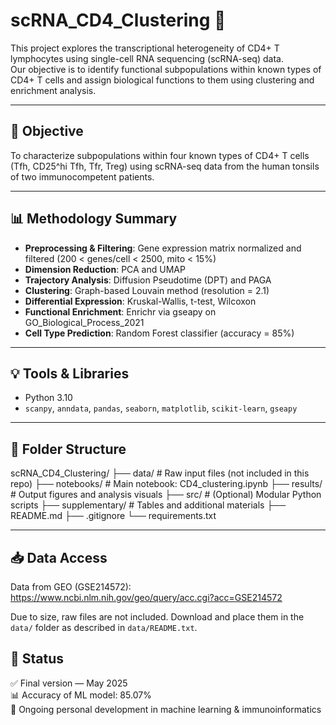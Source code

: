 # scRNA_CD4_Clustering 🧬

This project explores the transcriptional heterogeneity of CD4+ T lymphocytes using single-cell RNA sequencing (scRNA-seq) data.  
Our objective is to identify functional subpopulations within known types of CD4+ T cells and assign biological functions to them using clustering and enrichment analysis.

---

## 🔬 Objective

To characterize subpopulations within four known types of CD4+ T cells (Tfh, CD25^hi Tfh, Tfr, Treg) using scRNA-seq data from the human tonsils of two immunocompetent patients.

---

## 📊 Methodology Summary

- **Preprocessing & Filtering**: Gene expression matrix normalized and filtered (200 < genes/cell < 2500, mito < 15%)
- **Dimension Reduction**: PCA and UMAP
- **Trajectory Analysis**: Diffusion Pseudotime (DPT) and PAGA
- **Clustering**: Graph-based Louvain method (resolution = 2.1)
- **Differential Expression**: Kruskal-Wallis, t-test, Wilcoxon
- **Functional Enrichment**: Enrichr via gseapy on GO_Biological_Process_2021
- **Cell Type Prediction**: Random Forest classifier (accuracy = 85%)

---

## 💡 Tools & Libraries

- Python 3.10  
- `scanpy`, `anndata`, `pandas`, `seaborn`, `matplotlib`, `scikit-learn`, `gseapy`

---

## 📁 Folder Structure
scRNA_CD4_Clustering/
├── data/ # Raw input files (not included in this repo)
├── notebooks/ # Main notebook: CD4_clustering.ipynb
├── results/ # Output figures and analysis visuals
├── src/ # (Optional) Modular Python scripts
├── supplementary/ # Tables and additional materials
├── README.md
├── .gitignore
└── requirements.txt

---

## 📥 Data Access

Data from GEO (GSE214572):  
https://www.ncbi.nlm.nih.gov/geo/query/acc.cgi?acc=GSE214572

Due to size, raw files are not included. Download and place them in the `data/` folder as described in `data/README.txt`.

## 🌱 Status

✅ Final version — May 2025  
📊 Accuracy of ML model: 85.07%  
🧠 Ongoing personal development in machine learning & immunoinformatics

